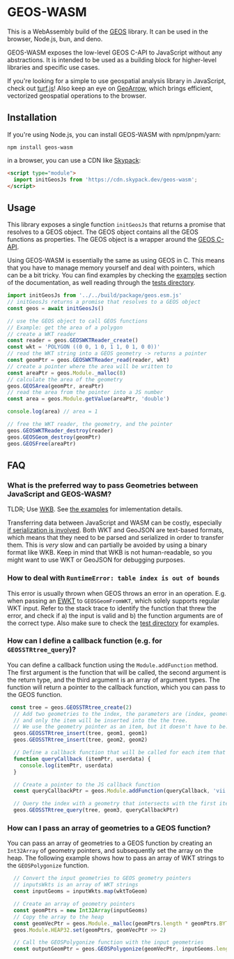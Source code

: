 # GEOS-WASM

This is a WebAssembly build of the [GEOS](https://libgeos.org/) library. It can be used in the browser, Node.js, bun, and deno.

GEOS-WASM exposes the low-level GEOS C-API to JavaScript without any abstractions. It is intended to be used as a building block for higher-level libraries and specific use cases.

If you're looking for a simple to use geospatial analysis library in JavaScript, check out [turf.js](https://turfjs.org/)! Also keep an eye on [GeoArrow](https://github.com/kylebarron/geoarrow-rs), which brings efficient, vectorized geospatial operations to the browser.

## Installation

If you're using Node.js, you can install GEOS-WASM with npm/pnpm/yarn:

```
npm install geos-wasm
```

in a browser, you can use a CDN like [Skypack](https://www.skypack.dev/view/geos-wasm):

```html
<script type="module">
  import initGeosJs from 'https://cdn.skypack.dev/geos-wasm';
</script>
```

## Usage

This library exposes a single function `initGeosJs` that returns a promise that resolves to a GEOS object. The GEOS object contains all the GEOS functions as properties. The GEOS object is a wrapper around the [GEOS C-API](https://libgeos.org/doxygen/geos__c_8h.html).

Using GEOS-WASM is essentially the same as using GEOS in C. This means that you have to manage memory yourself and deal with pointers, which can be a bit tricky. You can find examples by checking the [examples](/examples/buffer) section of the documentation, as well reading through the [tests directory](https://github.com/chrispahm/geos-wasm/test/tests).

```js
import initGeosJs from '../../build/package/geos.esm.js'
// initGeosJs returns a promise that resolves to a GEOS object
const geos = await initGeosJs()

// use the GEOS object to call GEOS functions
// Example: get the area of a polygon
// create a WKT reader
const reader = geos.GEOSWKTReader_create()
const wkt = 'POLYGON ((0 0, 1 0, 1 1, 0 1, 0 0))'
// read the WKT string into a GEOS geometry -> returns a pointer
const geomPtr = geos.GEOSWKTReader_read(reader, wkt)
// create a pointer where the area will be written to
const areaPtr = geos.Module._malloc(8)
// calculate the area of the geometry
geos.GEOSArea(geomPtr, areaPtr)
// read the area from the pointer into a JS number
const area = geos.Module.getValue(areaPtr, 'double')

console.log(area) // area = 1

// free the WKT reader, the geometry, and the pointer
geos.GEOSWKTReader_destroy(reader)
geos.GEOSGeom_destroy(geomPtr)
geos.GEOSFree(areaPtr)
```

## FAQ

### What is the preferred way to pass Geometries between JavaScript and GEOS-WASM?

TLDR; Use [WKB](https://libgeos.org/specifications/wkb/). See [the examples](https://chrispahm.github.io/geos-wasm/examples/) for imlementation details.

Transferring data between JavaScript and WASM can be costly, especially [if serialization is involved](https://kylebarron.dev/blog/geos-wasm#serialization-is-costly). Both WKT and GeoJSON are text-based formats, which means that they need to be parsed and serialized in order to transfer them. This is *very* slow and can partially be avoided by using a binary format like WKB. Keep in mind that WKB is not human-readable, so you might want to use WKT or GeoJSON for debugging purposes.

### How to deal with `RuntimeError: table index is out of bounds`

This error is usually thrown when GEOS throws an error in an operation. E.g. when passing an [EWKT](https://en.wikipedia.org/wiki/Well-known_text_representation_of_geometry#Format_variations) to `GEOSGeomFromWKT`, which solely supports regular WKT input. Refer to the stack trace to identify the function that threw the error, and check if a) the input is valid and b) the function arguments are of the correct type. Also make sure to check the [test directory](https://github.com/chrispahm/geos-wasm/test/tests) for examples.

### How can I define a callback function (e.g. for `GEOSSTRtree_query`)?

You can define a callback function using the `Module.addFunction` method. The first argument is the function that will be called, the second argument is the return type, and the third argument is an array of argument types. The function will return a pointer to the callback function, which you can pass to the GEOS function.

```js
 const tree = geos.GEOSSTRtree_create(2)
  // Add two geometries to the index, the parameters are (index, geometry, item),
  // and only the item will be inserted into the the tree.
  // We use the geometry pointer as an item, but it doesn't have to be.
  geos.GEOSSTRtree_insert(tree, geom1, geom1)
  geos.GEOSSTRtree_insert(tree, geom2, geom2)

  // Define a callback function that will be called for each item that intersects with the query geometry
  function queryCallback (itemPtr, userdata) {
    console.log(itemPtr, userdata)    
  }

  // Create a pointer to the JS callback function
  const queryCallbackPtr = geos.Module.addFunction(queryCallback, 'vii')

  // Query the index with a geometry that intersects with the first item
  geos.GEOSSTRtree_query(tree, geom3, queryCallbackPtr)
  ```

### How can I pass an array of geometries to a GEOS function?

You can pass an array of geometries to a GEOS function by creating an `Int32Array` of geometry pointers,
and subsequently set the array on the heap. The following example shows how to pass an array of WKT strings to the `GEOSPolygonize` function.

```js
  // Convert the input geometries to GEOS geometry pointers
  // inputsWkts is an array of WKT strings
  const inputGeoms = inputWkts.map(wktToGeom)

  // Create an array of geometry pointers
  const geomPtrs = new Int32Array(inputGeoms)
  // Copy the array to the heap
  const geomVecPtr = geos.Module._malloc(geomPtrs.length * geomPtrs.BYTES_PER_ELEMENT)
  geos.Module.HEAP32.set(geomPtrs, geomVecPtr >> 2)

  // Call the GEOSPolygonize function with the input geometries
  const outputGeomPtr = geos.GEOSPolygonize(geomVecPtr, inputGeoms.length)
```